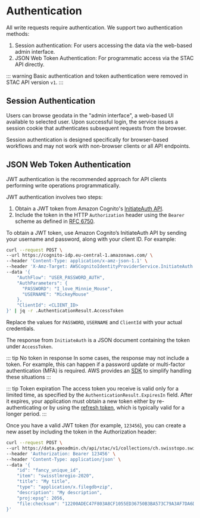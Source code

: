# Authentication

All write requests require authentication. We support two authentication methods:

1. Session authentication: For users accessing the data via the web-based admin interface.
2. JSON Web Token Authentication: For programmatic access via the STAC API directly.

::: warning
Basic authentication and token authentication were removed in STAC API version `v1`.
:::

## Session Authentication

Users can browse geodata in the "admin interface", a web-based UI available to selected user.
Upon successful login, the service issues a session cookie that authenticates subsequent requests from the browser.

Session authentication is designed specifically for browser-based workflows and may not work with non-browser clients or all API endpoints.

## JSON Web Token Authentication

JWT authentication is the recommended approach for API clients performing write operations programmatically.

JWT authentication involves two steps:

1. Obtain a JWT token from Amazon Cognito's [InitiateAuth API](https://docs.aws.amazon.com/cognito-user-identity-pools/latest/APIReference/API_InitiateAuth.html).
2. Include the token in the HTTP `Authorization` header using the `Bearer` scheme as defined in [RFC 6750](https://datatracker.ietf.org/doc/html/rfc6750#section-2.1).

To obtain a JWT token, use Amazon Cognito’s InitiateAuth API by sending your username and password, along with your client ID. For example:

```bash
curl --request POST \
--url https://cognito-idp.eu-central-1.amazonaws.com/ \
--header 'Content-Type: application/x-amz-json-1.1' \
--header 'X-Amz-Target: AWSCognitoIdentityProviderService.InitiateAuth' \
--data '{
    "AuthFlow": "USER_PASSWORD_AUTH",
    "AuthParameters": {
      "PASSWORD": "I_love_Minnie_Mouse",
      "USERNAME": "MickeyMouse"
    },
    "ClientId": <CLIENT_ID>
}' | jq -r .AuthenticationResult.AccessToken
```

Replace the values for `PASSWORD`, `USERNAME` and `ClientId` with your actual credentials.

The response from `InitiateAuth` is a JSON document containing the token under `AccessToken`.

::: tip No token in response
In some cases, the response may not include a token.
For example, this can happen if a password update or multi-factor authentication (MFA) is required.
AWS provides an [SDK](https://aws.amazon.com/developer/tools/) to simplify handling these situations
:::

::: tip Token expiration
The access token you receive is valid only for a limited time, as specified by the `AuthenticationResult.ExpiresIn` field. After it expires, your application must obtain a new token either by re-authenticating or by using the [refresh token](https://docs.aws.amazon.com/cognito/latest/developerguide/amazon-cognito-user-pools-using-the-refresh-token.html), which is typically valid for a longer period.
:::

Once you have a valid JWT token (for example, `123456`), you can create a new asset by including the token in the Authorization header:

```bash
curl --request POST \
--url https://data.geoadmin.ch/api/stac/v1/collections/ch.swisstopo.swisstlmregio/items/swisstlmregio-2020/assets \
--header 'Authorization: Bearer 123456' \
--header 'Content-Type: application/json' \
--data '{
    "id": "fancy_unique_id",
    "item": "swisstlmregio-2020",
    "title": "My title",
    "type": "application/x.filegdb+zip",
    "description": "My description",
    "proj:epsg": 2056,
    "file:checksum": "12200ADEC47F803A8CF1055ED36750B3BA573C79A3AF7DA6D6F5A2AED03EA16AF3BC"
}'
```
